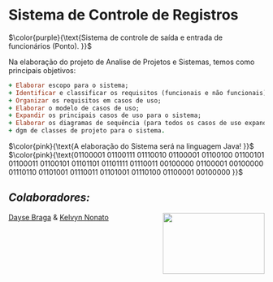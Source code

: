 # Sistema de Controle de Registros

$\color{purple}{\text{Sistema de controle de saída e entrada de funcionários (Ponto). }}$

Na elaboração do projeto de Analise de Projetos e Sistemas, temos como principais objetivos: 
```ruby
+ Elaborar escopo para o sistema; 
+ Identificar e classificar os requisitos (funcionais e não funcionais); 
+ Organizar os requisitos em casos de uso; 
+ Elaborar o modelo de casos de uso; 
+ Expandir os principais casos de uso para o sistema;
+ Elaborar os diagramas de sequência (para todos os casos de uso expandidos); 
+ dgm de classes de projeto para o sistema.
```
$\color{pink}{\text{A elaboração do Sistema será na linguagem Java! }}$
$\color{pink}{\text{01100001 01100111 01110010 01100001 01100100 01100101 01100011 01100101 01101101 01101111 01110011 00100000 01100001 00100000 01110110 01101001 01110011 01101001 01110100 01100001 00100000 }}$

## _Colaboradores:_

<html>
  <a href="https://github.com/daysebraga"> Dayse Braga</a> & <a href="https://github.com/kelvynnonato"> Kelvyn Nonato
  <html>
  <img align="right" height="120" width="200"
    src="https://github.com/user-attachments/assets/46c4eb77-04a2-4ad9-b456-aab1567ae3da"></img>
</html>
